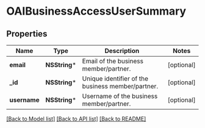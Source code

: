 # OAIBusinessAccessUserSummary

## Properties
Name | Type | Description | Notes
------------ | ------------- | ------------- | -------------
**email** | **NSString*** | Email of the business member/partner. | [optional] 
**_id** | **NSString*** | Unique identifier of the business member/partner. | [optional] 
**username** | **NSString*** | Username of the business member/partner. | [optional] 

[[Back to Model list]](../README.md#documentation-for-models) [[Back to API list]](../README.md#documentation-for-api-endpoints) [[Back to README]](../README.md)


